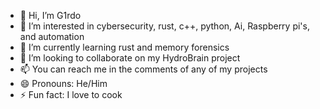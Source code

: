 - 👋 Hi, I’m G1rdo
- 👀 I’m interested in cybersecurity, rust, c++, python, Ai, Raspberry pi's, and automation
- 🌱 I’m currently learning rust and memory forensics
- 💞️ I’m looking to collaborate on my HydroBrain project
- 📫 You can reach me in the comments of any of my projects
- 😄 Pronouns: He/Him
- ⚡ Fun fact: I love to cook

<!---
G1rdo/G1rdo is a ✨ special ✨ repository because its `README.md` (this file) appears on your GitHub profile.
You can click the Preview link to take a look at your changes.
--->
